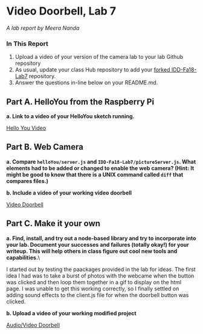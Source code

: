 # Video Doorbell, Lab 7

*A lab report by Meera Nanda*

### In This Report

1. Upload a video of your version of the camera lab to your lab Github repository
1. As usual, update your class Hub repository to add your [forked IDD-Fa18-Lab7](/FAR-Lab/IDD-Fa18-Lab7) repository.
1. Answer the questions in-line below on your README.md.

## Part A. HelloYou from the Raspberry Pi

**a. Link to a video of your HelloYou sketch running.**

[Hello You Video](https://youtu.be/LCotdgU7tfs)

## Part B. Web Camera

**a. Compare `helloYou/server.js` and `IDD-Fa18-Lab7/pictureServer.js`. What elements had to be added or changed to enable the web camera? (Hint: It might be good to know that there is a UNIX command called `diff` that compares files.)**

**b. Include a video of your working video doorbell**

[Video Doorbell](https://youtu.be/jxCw9uKRnK8)

## Part C. Make it your own

**a. Find, install, and try out a node-based library and try to incorporate into your lab. Document your successes and failures (totally okay!) for your writeup. This will help others in class figure out cool new tools and capabilities.**\

I started out by testing the paackages provided in the lab for ideas. The first idea I had was to take a burst of photos with the webcame when the button was clicked and then loop them together in a gif to display on the html page. I was unable to get this working correctly, so I finally settled on adding sound effects to the client.js file for when the doorbell button was clicked. 

**b. Upload a video of your working modified project**

[Audio/Video Doorbell](https://youtu.be/LCotdgU7tfs)
